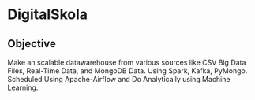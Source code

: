 # DigitalSkola

## Objective

Make an scalable datawarehouse from various sources like CSV Big Data Files, Real-Time Data, and MongoDB Data. Using Spark, Kafka, PyMongo. Scheduled Using Apache-Airflow and Do Analytically using Machine Learning.